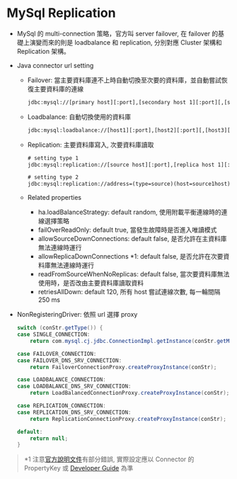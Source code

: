 # MySql Replication

- MySql 的 multi-connection 策略，官方叫 server failover, 在 failover 的基礎上演變而來的則是 loadbalance 和 replication, 分別對應 Cluster 架構和 Replication 架構。

- Java connector url setting
    - Failover: 當主要資料庫連不上時自動切換至次要的資料庫，並自動嘗試恢復主要資料庫的連線

        ```txt
        jdbc:mysql://[primary host][:port],[secondary host 1][:port][,[secondary host 2][:port]]...[/[database]][?propertyName1=propertyValue1[&propertyName2=propertyValue2]...]
        ```

    - Loadbalance: 自動切換使用的資料庫

        ```txt
        jdbc:mysql:loadbalance://[host1][:port],[host2][:port][,[host3][:port]]...[/[database]][?propertyName1=propertyValue1[&propertyName2=propertyValue2]...]
        ```

    - Replication: 主要資料庫寫入, 次要資料庫讀取

        ```txt
        # setting type 1
        jdbc:mysql:replication://[source host][:port],[replica host 1][:port][,[replica host 2][:port]]...[/[database]][?propertyName1=propertyValue1[&propertyName2=propertyValue2]...]
        ```

        ```txt
        # setting type 2
        jdbc:mysql:replication://address=(type=source)(host=source1host),address=(type=source)(host=source2host),address=(type=replica)(host=replica1host)/database
        ```

    - Related properties
        - ha.loadBalanceStrategy: default random, 使用附載平衡連線時的連線選擇策略
        - failOverReadOnly: default true, 當發生故障時是否進入唯讀模式
        - allowSourceDownConnections: default false, 是否允許在主資料庫無法連線時運行
        - allowReplicaDownConnections *1: default false, 是否允許在次要資料庫無法連線時運行
        - readFromSourceWhenNoReplicas: default false, 當次要資料庫無法使用時，是否改由主要資料庫讀取資料
        - retriesAllDown: default 120, 所有 host 嘗試連線次數, 每一輪間隔 250 ms

- NonRegisteringDriver: 依照 url 選擇 proxy

    ```java
    switch (conStr.getType()) {
    case SINGLE_CONNECTION:
        return com.mysql.cj.jdbc.ConnectionImpl.getInstance(conStr.getMainHost());

    case FAILOVER_CONNECTION:
    case FAILOVER_DNS_SRV_CONNECTION:
        return FailoverConnectionProxy.createProxyInstance(conStr);

    case LOADBALANCE_CONNECTION:
    case LOADBALANCE_DNS_SRV_CONNECTION:
        return LoadBalancedConnectionProxy.createProxyInstance(conStr);

    case REPLICATION_CONNECTION:
    case REPLICATION_DNS_SRV_CONNECTION:
        return ReplicationConnectionProxy.createProxyInstance(conStr);

    default:
        return null;
    }
    ```


> *1 注意[官方說明文件](https://dev.mysql.com/doc/connector-j/8.0/en/connector-j-source-replica-replication-connection.html)有部分錯誤, 實際設定應以 Connector 的 PropertyKey 或 [Developer Guide](https://dev.mysql.com/doc/connector-j/8.0/en/connector-j-reference-configuration-properties.html) 為準